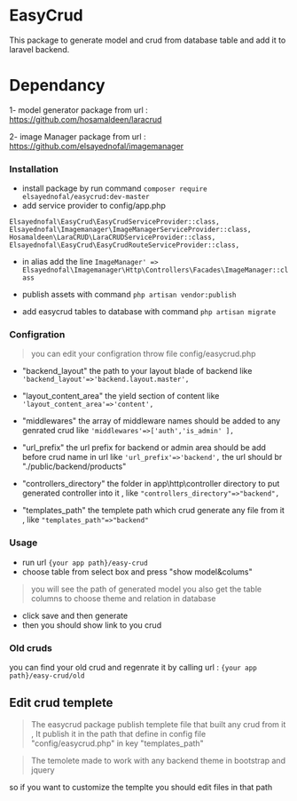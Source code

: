 # EasyCrud
This package to generate model and crud from database table and add it to laravel backend.

# Dependancy 
 1- model generator package from url : https://github.com/hosamaldeen/laracrud
 
 2- image Manager package from url : https://github.com/elsayednofal/imagemanager

### Installation
  
- install package by run command `composer require elsayednofal/easycrud:dev-master`
- add service provider to config/app.php 

`Elsayednofal\EasyCrud\EasyCrudServiceProvider::class,
 Elsayednofal\Imagemanager\ImageManagerServiceProvider::class,
 Hosamaldeen\LaraCRUD\LaraCRUDServiceProvider::class,
 Elsayednofal\EasyCrud\EasyCrudRouteServiceProvider::class,`

- in alias add the line
`ImageManager' => Elsayednofal\Imagemanager\Http\Controllers\Facades\ImageManager::class`

- publish assets with command `php artisan vendor:publish`
- add easycrud tables to database with command `php artisan migrate`

### Configration

>you can edit your configration throw file config/easycrud.php
- "backend_layout" the path to your layout blade of backend
 like `'backend_layout'=>'backend.layout.master',`

- "layout_content_area" the yield section of content 
like `'layout_content_area'=>'content',`

- "middlewares" the array of middleware names should be added to any genrated crud 
like `'middlewares'=>['auth','is_admin' ],`

- "url_prefix" the url prefix for backend or admin area should be add before crud name in url like `'url_prefix'=>'backend',` the url should br "./public/backend/products"

- "controllers_directory" the folder in app\http\controller directory to put generated controller into it , like `"controllers_directory"=>"backend",`

- "templates_path" the templete path which crud generate any file from it , like `"templates_path"=>"backend"`


### Usage
- run url `{your app path}/easy-crud`
- choose table from select box and press "show model&colums"

> you will see the path of generated model 
> you also get the table columns to choose theme and relation in database 

- click save and then generate 
- then you should show link to you crud 

### Old cruds 
you can find your old crud and regenrate it by calling url : 
    `{your app path}/easy-crud/old`


 ## Edit crud templete
> The easycrud package publish templete file that built any crud from it , It publish it in the path that define in config file "config/easycrud.php" in key "templates_path"

> The temolete made to work with any backend theme in bootstrap and jquery

so if you want to customize the templte you should edit files in that path
